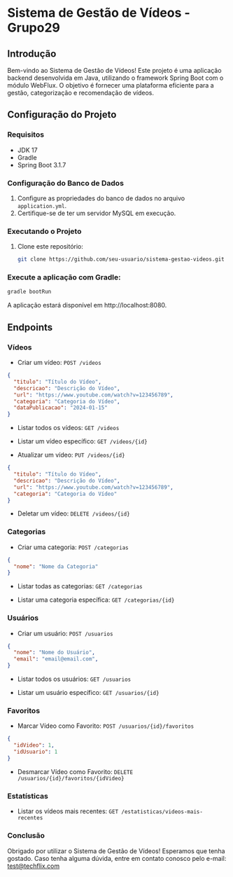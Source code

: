 # Sistema de Gestão de Vídeos - Grupo29

## Introdução

Bem-vindo ao Sistema de Gestão de Vídeos! Este projeto é uma aplicação backend desenvolvida em Java, utilizando o framework Spring Boot com o módulo WebFlux. O objetivo é fornecer uma plataforma eficiente para a gestão, categorização e recomendação de vídeos.

## Configuração do Projeto

### Requisitos

- JDK 17
- Gradle
- Spring Boot 3.1.7

### Configuração do Banco de Dados

1. Configure as propriedades do banco de dados no arquivo `application.yml`.
2. Certifique-se de ter um servidor MySQL em execução.

### Executando o Projeto

1. Clone este repositório:

   ```bash
   git clone https://github.com/seu-usuario/sistema-gestao-videos.git

### Execute a aplicação com Gradle:

   ```bash
   gradle bootRun
   ```
A aplicação estará disponível em http://localhost:8080.

## Endpoints

### Vídeos
- Criar um vídeo: `POST /videos`

```json
{
  "titulo": "Título do Vídeo",
  "descricao": "Descrição do Vídeo",
  "url": "https://www.youtube.com/watch?v=123456789",
  "categoria": "Categoria do Vídeo",
  "dataPublicacao": "2024-01-15"
}
```

- Listar todos os vídeos: `GET /videos`

- Listar um vídeo específico: `GET /videos/{id}`

- Atualizar um vídeo: `PUT /videos/{id}`

```json
{
  "titulo": "Título do Vídeo",
  "descricao": "Descrição do Vídeo",
  "url": "https://www.youtube.com/watch?v=123456789",
  "categoria": "Categoria do Vídeo"
}
```

- Deletar um vídeo: `DELETE /videos/{id}`

### Categorias
- Criar uma categoria: `POST /categorias`

```json
{
  "nome": "Nome da Categoria"
}
```

- Listar todas as categorias: `GET /categorias`

- Listar uma categoria específica: `GET /categorias/{id}`

### Usuários
- Criar um usuário: `POST /usuarios`

```json
{
  "nome": "Nome do Usuário",
  "email": "email@email.com",
}
```

- Listar todos os usuários: `GET /usuarios`

- Listar um usuário específico: `GET /usuarios/{id}`

### Favoritos

- Marcar Vídeo como Favorito: `POST /usuarios/{id}/favoritos`

```json
{
  "idVideo": 1,
  "idUsuario": 1
}
```

- Desmarcar Vídeo como Favorito: `DELETE /usuarios/{id}/favoritos/{idVideo}`

### Estatísticas

- Listar os vídeos mais recentes: `GET /estatisticas/videos-mais-recentes`

### Conclusão

Obrigado por utilizar o Sistema de Gestão de Vídeos! Esperamos que tenha gostado. Caso tenha alguma dúvida, entre em contato conosco pelo e-mail: test@techflix.com